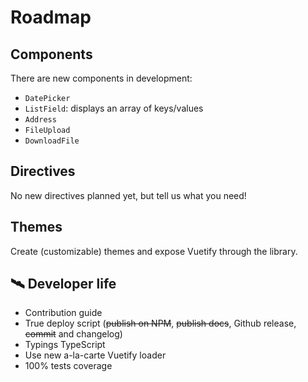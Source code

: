 # Roadmap

## Components

There are new components in development:

- `DatePicker`
- `ListField`: displays an array of keys/values
- `Address`
- `FileUpload`
- `DownloadFile`

## Directives

No new directives planned yet, but tell us what you need!

## Themes

Create (customizable) themes and expose Vuetify through the library.

## 🛰️ Developer life

- Contribution guide
- True deploy script (~~publish on NPM~~, ~~publish docs~~, Github release, ~~commit~~ and changelog)
- Typings TypeScript
- Use new a-la-carte Vuetify loader
- 100% tests coverage
